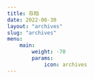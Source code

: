 ```yaml
---
title: 存档
date: 2022-06-30
layout: "archives"
slug: "archives"
menu:
    main:
        weight: -70
        params: 
            icon: archives
---
```

